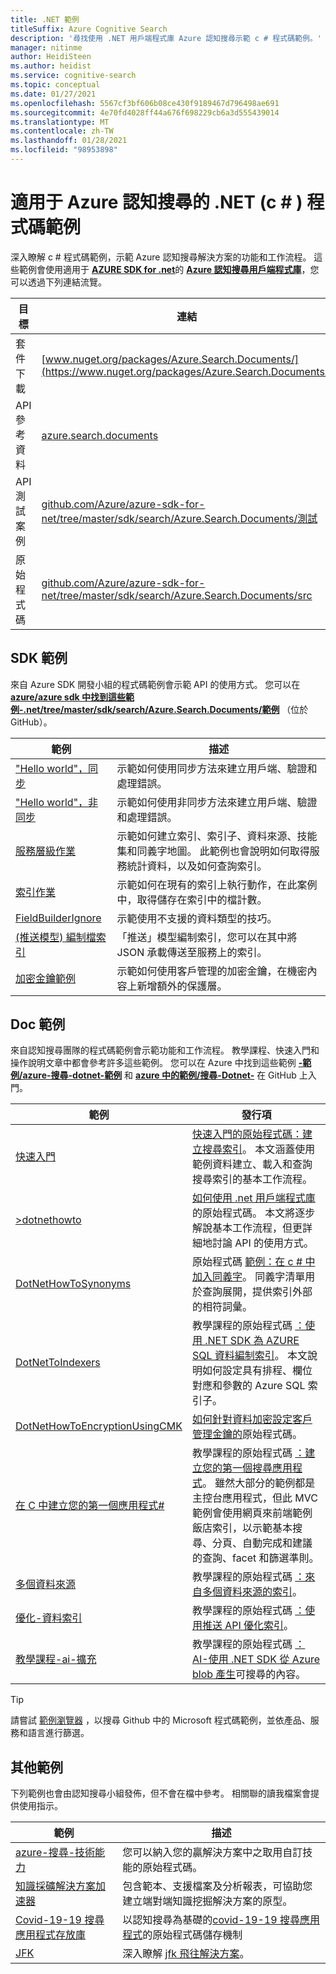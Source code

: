 ```yaml
---
title: .NET 範例
titleSuffix: Azure Cognitive Search
description: '尋找使用 .NET 用戶端程式庫 Azure 認知搜尋示範 c # 程式碼範例。'
manager: nitinme
author: HeidiSteen
ms.author: heidist
ms.service: cognitive-search
ms.topic: conceptual
ms.date: 01/27/2021
ms.openlocfilehash: 5567cf3bf606b08ce430f9189467d796498ae691
ms.sourcegitcommit: 4e70fd4028ff44a676f698229cb6a3d555439014
ms.translationtype: MT
ms.contentlocale: zh-TW
ms.lasthandoff: 01/28/2021
ms.locfileid: "98953898"
---
```

# <a name="net-c-code-samples-for-azure-cognitive-search"></a>適用于 Azure 認知搜尋的 .NET (c # ) 程式碼範例

深入瞭解 c # 程式碼範例，示範 Azure 認知搜尋解決方案的功能和工作流程。 這些範例會使用適用于 [**AZURE SDK for .net**](/dotnet/azure/)的 [**Azure 認知搜尋用戶端程式庫**](/dotnet/api/overview/azure/search)，您可以透過下列連結流覽。

| 目標 | 連結 |
|--------|------|
| 套件下載 | [www.nuget.org/packages/Azure.Search.Documents/](https://www.nuget.org/packages/Azure.Search.Documents/) |
| API 參考資料 | [azure.search.documents](/dotnet/api/azure.search.documents)  |
| API 測試案例 | [github.com/Azure/azure-sdk-for-net/tree/master/sdk/search/Azure.Search.Documents/測試](https://github.com/Azure/azure-sdk-for-net/tree/master/sdk/search/Azure.Search.Documents/tests) |
| 原始程式碼 | [github.com/Azure/azure-sdk-for-net/tree/master/sdk/search/Azure.Search.Documents/src](https://github.com/Azure/azure-sdk-for-net/tree/master/sdk/search/Azure.Search.Documents/src)  |

## <a name="sdk-samples"></a>SDK 範例

來自 Azure SDK 開發小組的程式碼範例會示範 API 的使用方式。 您可以在 [**azure/azure sdk 中找到這些範例-.net/tree/master/sdk/search/Azure.Search.Documents/範例**](https://github.com/Azure/azure-sdk-for-net/blob/master/sdk/search/Azure.Search.Documents/samples/) （位於 GitHub）。

| 範例 | 描述 |
|---------|-------------|
| ["Hello world"，同步](https://github.com/Azure/azure-sdk-for-net/blob/master/sdk/search/Azure.Search.Documents/samples/Sample01a_HelloWorld.md) | 示範如何使用同步方法來建立用戶端、驗證和處理錯誤。|
| ["Hello world"，非同步](https://github.com/Azure/azure-sdk-for-net/blob/master/sdk/search/Azure.Search.Documents/samples/Sample01b_HelloWorldAsync.md) | 示範如何使用非同步方法來建立用戶端、驗證和處理錯誤。  |
| [服務層級作業](https://github.com/Azure/azure-sdk-for-net/blob/master/sdk/search/Azure.Search.Documents/samples/Sample02_Service.md) | 示範如何建立索引、索引子、資料來源、技能集和同義字地圖。 此範例也會說明如何取得服務統計資料，以及如何查詢索引。  |
| [索引作業](https://github.com/Azure/azure-sdk-for-net/blob/master/sdk/search/Azure.Search.Documents/samples/Sample03_Index.md) | 示範如何在現有的索引上執行動作，在此案例中，取得儲存在索引中的檔計數。  |
| [FieldBuilderIgnore](https://github.com/Azure/azure-sdk-for-net/blob/master/sdk/search/Azure.Search.Documents/samples/Sample04_FieldBuilderIgnore.md) | 示範使用不支援的資料類型的技巧。  |
| [ (推送模型) 編制檔索引 ](https://github.com/Azure/azure-sdk-for-net/blob/master/sdk/search/Azure.Search.Documents/samples/Sample05_IndexingDocuments.md) | 「推送」模型編制索引，您可以在其中將 JSON 承載傳送至服務上的索引。   |
| [加密金鑰範例](https://github.com/Azure/azure-sdk-for-net/blob/master/sdk/search/Azure.Search.Documents/samples/Sample06_EncryptedIndex.md) | 示範如何使用客戶管理的加密金鑰，在機密內容上新增額外的保護層。  |

## <a name="doc-samples"></a>Doc 範例

來自認知搜尋團隊的程式碼範例會示範功能和工作流程。 教學課程、快速入門和操作說明文章中都會參考許多這些範例。 您可以在 Azure 中找到這些範例 [**-範例/azure-搜尋-dotnet-範例**](https://github.com/Azure-Samples/azure-search-dotnet-samples) 和 [**azure 中的範例/搜尋-Dotnet-**](https://github.com/Azure-Samples/search-dotnet-getting-started/) 在 GitHub 上入門。

| 範例 | 發行項  |
|---------|-------------|
| [快速入門](https://github.com/Azure-Samples/azure-search-dotnet-samples/tree/master/quickstart) | [快速入門的原始程式碼：建立搜尋索引](search-get-started-dotnet.md)。 本文涵蓋使用範例資料建立、載入和查詢搜尋索引的基本工作流程。 |
| [>dotnethowto](https://github.com/Azure-Samples/search-dotnet-getting-started/tree/master/DotNetHowTo)  | [如何使用 .net 用戶端程式庫](search-howto-dotnet-sdk.md)的原始程式碼。 本文將逐步解說基本工作流程，但更詳細地討論 API 的使用方式。  |
| [DotNetHowToSynonyms](https://github.com/Azure-Samples/search-dotnet-getting-started/tree/master/DotNetHowToSynonyms)  | 原始程式碼 [範例：在 c # 中加入同義字](search-synonyms-tutorial-sdk.md)。 同義字清單用於查詢展開，提供索引外部的相符詞彙。 |
| [DotNetToIndexers](https://github.com/Azure-Samples/search-dotnet-getting-started/tree/master/DotNetHowToIndexers) | 教學課程的原始程式碼 [：使用 .NET SDK 為 AZURE SQL 資料編制索引](search-indexer-tutorial.md)。 本文說明如何設定具有排程、欄位對應和參數的 Azure SQL 索引子。  |
| [DotNetHowToEncryptionUsingCMK](https://github.com/Azure-Samples/search-dotnet-getting-started/tree/master/DotNetHowToEncryptionUsingCMK)  | [如何針對資料加密設定客戶管理金鑰的](search-security-manage-encryption-keys.md)原始程式碼。 |
| [在 C 中建立您的第一個應用程式#](https://github.com/Azure-Samples/azure-search-dotnet-samples/tree/master/create-first-app/v11) |  教學課程的原始程式碼 [：建立您的第一個搜尋應用程式](tutorial-csharp-create-first-app.md)。 雖然大部分的範例都是主控台應用程式，但此 MVC 範例會使用網頁來前端範例飯店索引，以示範基本搜尋、分頁、自動完成和建議的查詢、facet 和篩選準則。 |
| [多個資料來源](https://github.com/Azure-Samples/azure-search-dotnet-samples/tree/master/multiple-data-sources)  | 教學課程的原始程式碼 [：來自多個資料來源的索引](tutorial-multiple-data-sources.md)。 |
|  [優化-資料索引](https://github.com/Azure-Samples/azure-search-dotnet-samples/tree/master/optimize-data-indexing) | 教學課程的原始程式碼 [：使用推送 API 優化索引](tutorial-optimize-indexing-push-api.md)。  |
| [教學課程-ai-擴充](https://github.com/Azure-Samples/azure-search-dotnet-samples/tree/master/tutorial-ai-enrichment)  | 教學課程的原始程式碼 [： AI-使用 .NET SDK 從 Azure blob 產生](cognitive-search-tutorial-blob-dotnet.md)可搜尋的內容。  |

> [!Tip]
> 請嘗試 [範例瀏覽器](/samples/browse/?languages=csharp&products=azure-cognitive-search) ，以搜尋 Github 中的 Microsoft 程式碼範例，並依產品、服務和語言進行篩選。

## <a name="other-samples"></a>其他範例

下列範例也會由認知搜尋小組發佈，但不會在檔中參考。 相關聯的讀我檔案會提供使用指示。

| 範例 | 描述 |
|---------|-------------|
| [azure-搜尋-技術能力](https://github.com/Azure-Samples/azure-search-power-skills)  | 您可以納入您的贏解決方案中之取用自訂技能的原始程式碼。  |
| [知識採礦解決方案加速器](/samples/azure-samples/azure-search-knowledge-mining/azure-search-knowledge-mining/) | 包含範本、支援檔案及分析報表，可協助您建立端對端知識挖掘解決方案的原型。  |
| [Covid-19-19 搜尋應用程式存放庫](https://github.com/liamca/covid19search) | 以認知搜尋為基礎的[covid-19-19 搜尋應用程式](https://covid19search.azurewebsites.net/)的原始程式碼儲存機制 |
| [JFK](https://github.com/Microsoft/AzureSearch_JFK_Files) | 深入瞭解 [jfk 飛往解決方案](https://www.microsoft.com/ai/ai-lab-jfk-files)。 |